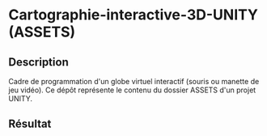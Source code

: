 # Cartographie-interactive-3D-UNITY (ASSETS)

## Description 
Cadre de programmation d'un globe virtuel interactif (souris ou manette de jeu vidéo). Ce dépôt représente le contenu du dossier ASSETS d'un projet UNITY.

## Résultat

